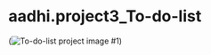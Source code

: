 # aadhi.project3_To-do-list
(![To-do-list project image #1](https://github.com/user-attachments/assets/b868aad6-d422-4751-91c9-450b48812661))
